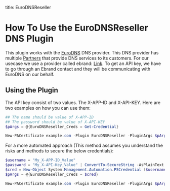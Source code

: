 title: EuroDNSReseller

# How To Use the EuroDNSReseller DNS Plugin

This plugin works with the [EuroDNS](https://www.EuroDNS.com/) DNS provider. This DNS provider has multiple [Partners](https://www.EuroDNS.com/partners) that provide DNS services to its customers. For our usecase we use a provider called ebrand: [Link](https://ebrand.com/da/). To get an API key, we have to go through an Ebrand contact and they will be communicating with EuroDNS on our behalf.


## Using the Plugin

The API key consist of two values. The X-APP-ID and X-API-KEY. Here are two examples on how you can use them:

```powershell
## The name should be value of X-APP-ID
## The password should be value of X-API-KEY
$pArgs = @{EuroDNSReseller_Creds = Get-Credential}

New-PACertificate example.com -Plugin EuroDNSReseller -PluginArgs $pArgs
```

For a more automated approach (This method assumes you understand the risks and methods to secure the below credentials):

```powershell
$username = "My_X-APP-ID_Value"
$password = "My_X-API-Key_Value" | ConvertTo-SecureString -AsPlainText -Force
$cred = New-Object System.Management.Automation.PSCredential ($username, $password)
$pArgs = @{EuroDNSReseller_Creds = $cred}

New-PACertificate example.com -Plugin EuroDNSReseller -PluginArgs $pArgs
```